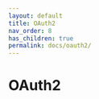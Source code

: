 ```yaml
---
layout: default
title: OAuth2
nav_order: 8
has_children: true
permalink: docs/oauth2/
---
```


# OAuth2
